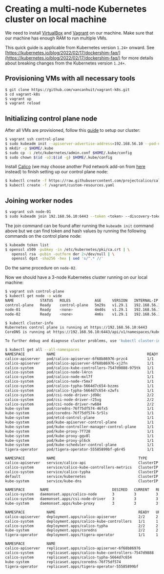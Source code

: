 # Creating a multi-node Kubernetes cluster on local machine

We need to install [VirtualBox](https://www.virtualbox.org/) and [Vagrant](https://www.vagrantup.com/) on our machine. Make sure that our machine has enough RAM to run multiple VMs.

This quick guide is applicable from Kubernetes version `1.24+` onward. See [https://kubernetes.io/blog/2022/02/17/dockershim-faq/](https://kubernetes.io/blog/2022/02/17/dockershim-faq/) for more details about breaking changes from the Kubernetes version `1.24+`.

## Provisioning VMs with all necessary tools
```sh
$ git clone https://github.com/vancanhuit/vagrant-k8s.git
$ cd vagrant-k8s
$ vagrant up
$ vagrant reload
```

## Initializing control plane node
After all VMs are provisioned, follow this [guide](https://kubernetes.io/docs/setup/production-environment/tools/kubeadm/create-cluster-kubeadm/) to setup our cluster:

```sh
$ vagrant ssh control-plane
$ sudo kubeadm init --apiserver-advertise-address=192.168.56.10 --pod-network-cidr=10.244.0.0/16
$ mkdir -p $HOME/.kube
$ sudo cp -i /etc/kubernetes/admin.conf $HOME/.kube/config
$ sudo chown $(id -u):$(id -g) $HOME/.kube/config
```
Install [Calico](https://projectcalico.docs.tigera.io/getting-started/kubernetes/quickstart) (we may choose another Pod network add-on from [here](https://kubernetes.io/docs/concepts/cluster-administration/networking/#how-to-implement-the-kubernetes-networking-model) instead) to finish setting up our control plane node:

```sh
$ kubectl create -f https://raw.githubusercontent.com/projectcalico/calico/v3.27.0/manifests/tigera-operator.yaml
$ kubectl create -f /vagrant/custom-resources.yaml
```

## Joining worker nodes
```sh
$ vagrant ssh node-01
$ sudo kubeadm join 192.168.56.10:6443 --token <token> --discovery-token-ca-cert-hash sha256:<hash>
```
The join command can be found after running the `kubeadm init` command above but we can find token and hash values by running the following commands on the control plane node:

```sh
$ kubeadm token list
$ openssl x509 -pubkey -in /etc/kubernetes/pki/ca.crt | \
   openssl rsa -pubin -outform der 2>/dev/null | \
   openssl dgst -sha256 -hex | sed 's/^.* //'
```

Do the same procedure on `node-02`.

Now we should have a 3-node Kubernetes cluster running on our local machine:

```sh
$ vagrant ssh control-plane
$ kubectl get node -o wide
NAME            STATUS   ROLES           AGE     VERSION   INTERNAL-IP     EXTERNAL-IP   OS-IMAGE                         KERNEL-VERSION   CONTAINER-RUNTIME
control-plane   Ready    control-plane   5m29s   v1.29.1   192.168.56.10   <none>        Debian GNU/Linux 12 (bookworm)   6.1.0-17-amd64   containerd://1.6.27
node-01         Ready    <none>          4m40s   v1.29.1   192.168.56.11   <none>        Debian GNU/Linux 12 (bookworm)   6.1.0-17-amd64   containerd://1.6.27
node-02         Ready    <none>          4m6s    v1.29.1   192.168.56.12   <none>        Debian GNU/Linux 12 (bookworm)   6.1.0-17-amd64   containerd://1.6.27
```

```sh
$ kubectl cluster-info
Kubernetes control plane is running at https://192.168.56.10:6443
CoreDNS is running at https://192.168.56.10:6443/api/v1/namespaces/kube-system/services/kube-dns:dns/proxy

To further debug and diagnose cluster problems, use 'kubectl cluster-info dump'.
```

```sh
$ kubectl get all --all-namespaces
NAMESPACE          NAME                                          READY   STATUS    RESTARTS   AGE
calico-apiserver   pod/calico-apiserver-6f68b86976-przc4         1/1     Running   0          75s
calico-apiserver   pod/calico-apiserver-6f68b86976-xj2fn         1/1     Running   0          75s
calico-system      pod/calico-kube-controllers-7547d9888-975tk   1/1     Running   0          2m59s
calico-system      pod/calico-node-l4rcn                         1/1     Running   0          3m
calico-system      pod/calico-node-mxl7f                         1/1     Running   0          3m
calico-system      pod/calico-node-r5mx7                         1/1     Running   0          3m
calico-system      pod/calico-typha-5664d7c654-bzzms             1/1     Running   0          3m
calico-system      pod/calico-typha-5664d7c654-x2wfs             1/1     Running   0          2m51s
calico-system      pod/csi-node-driver-jd98c                     2/2     Running   0          3m
calico-system      pod/csi-node-driver-r25vg                     2/2     Running   0          2m59s
calico-system      pod/csi-node-driver-rw684                     2/2     Running   0          2m59s
kube-system        pod/coredns-76f75df574-46fx5                  1/1     Running   0          5m56s
kube-system        pod/coredns-76f75df574-5r5ls                  1/1     Running   0          5m56s
kube-system        pod/etcd-control-plane                        1/1     Running   0          6m12s
kube-system        pod/kube-apiserver-control-plane              1/1     Running   0          6m12s
kube-system        pod/kube-controller-manager-control-plane     1/1     Running   0          6m12s
kube-system        pod/kube-proxy-7f728                          1/1     Running   0          5m57s
kube-system        pod/kube-proxy-gqv8l                          1/1     Running   0          5m25s
kube-system        pod/kube-proxy-pl6ck                          1/1     Running   0          4m51s
kube-system        pod/kube-scheduler-control-plane              1/1     Running   0          6m12s
tigera-operator    pod/tigera-operator-55585899bf-g6r45          1/1     Running   0          3m12s

NAMESPACE          NAME                                      TYPE        CLUSTER-IP     EXTERNAL-IP   PORT(S)                  AGE
calico-apiserver   service/calico-api                        ClusterIP   10.105.29.46   <none>        443/TCP                  75s
calico-system      service/calico-kube-controllers-metrics   ClusterIP   None           <none>        9094/TCP                 76s
calico-system      service/calico-typha                      ClusterIP   10.96.31.156   <none>        5473/TCP                 3m
default            service/kubernetes                        ClusterIP   10.96.0.1      <none>        443/TCP                  6m13s
kube-system        service/kube-dns                          ClusterIP   10.96.0.10     <none>        53/UDP,53/TCP,9153/TCP   6m12s

NAMESPACE       NAME                             DESIRED   CURRENT   READY   UP-TO-DATE   AVAILABLE   NODE SELECTOR            AGE
calico-system   daemonset.apps/calico-node       3         3         3       3            3           kubernetes.io/os=linux   3m
calico-system   daemonset.apps/csi-node-driver   3         3         3       3            3           kubernetes.io/os=linux   3m
kube-system     daemonset.apps/kube-proxy        3         3         3       3            3           kubernetes.io/os=linux   6m12s

NAMESPACE          NAME                                      READY   UP-TO-DATE   AVAILABLE   AGE
calico-apiserver   deployment.apps/calico-apiserver          2/2     2            2           75s
calico-system      deployment.apps/calico-kube-controllers   1/1     1            1           2m59s
calico-system      deployment.apps/calico-typha              2/2     2            2           3m
kube-system        deployment.apps/coredns                   2/2     2            2           6m12s
tigera-operator    deployment.apps/tigera-operator           1/1     1            1           3m12s

NAMESPACE          NAME                                                DESIRED   CURRENT   READY   AGE
calico-apiserver   replicaset.apps/calico-apiserver-6f68b86976         2         2         2       75s
calico-system      replicaset.apps/calico-kube-controllers-7547d9888   1         1         1       2m59s
calico-system      replicaset.apps/calico-typha-5664d7c654             2         2         2       3m
kube-system        replicaset.apps/coredns-76f75df574                  2         2         2       5m57s
tigera-operator    replicaset.apps/tigera-operator-55585899bf          1         1         1       3m12s
```
